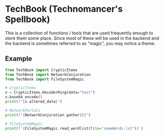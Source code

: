 # TechBook (Technomancer's Spellbook)
This is a collection of functions / tools that are used frequently enough to store them some place.
Since most of these will be used in the backend and the backend is sometimes referred to as "magic",
you may notice a theme.

## Example
```python
from TechBook import CrypticItems
from TechBook import NetworkConjuration
from TechBook import FileSystemMagic

# CrypticItems
x = CrypticItems.DecoderRing(data="test")
x.base64_encode()
print(f"{x.altered_data}")

# NetworkPortals
print(f"{NetworkConjuration.gather()}")

# FileSystemMagic
print(f'{FileSystemMagic.read_wordlist(file="someWords.lst")}')
```